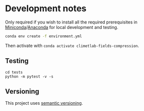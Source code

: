# Development notes


Only required if you wish to install all the required prerequisites in [Miniconda](https://docs.conda.io/en/latest/miniconda.html)/[Anaconda](https://www.anaconda.com/) for local development and testing.

```sh
conda env create -f environment.yml
```

Then activate with `conda activate climetlab-fields-compression`.

## Testing

```
cd tests
python -m pytest -v -s
```

## Versioning

This project uses [semantic versioning](https://semver.org/).

